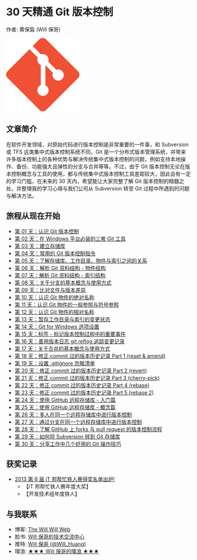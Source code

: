 # 30 天精通 Git 版本控制

作者: 黄保翕 (Will 保哥)

![Git](./figures/README/01.png)

## 文章简介

在软件开发领域，对原始代码进行版本控制是非常重要的一件事，和 Subversion 或 TFS 这类集中式版本控制系统不同，Git 是一个分布式版本管理系统，并带来许多版本控制上的各种优势与解决传统集中式版本控制的问题，例如支持本地操作、备份、功能强大且弹性的分支与合并等等。不过，由于 Git 版本控制无论在版本控制概念与工具的使用，都与传统集中式版本控制工具差距较大，因此会有一定的学习门槛，在未来的 30 天内，希望能让大家完整了解 Git 版本控制的精髓之处，并整理我的学习心得与我们公司从 Subversion 转至 Git 过程中所遇到的问题与解决方法。

## 旅程从现在开始

* [第 01 天：认识 Git 版本控制](01.md)
* [第 02 天：在 Windows 平台必装的三套 Git 工具](02.md)
* [第 03 天：建立存储库](03.md)
* [第 04 天：常用的 Git 版本控制指令](04.md)
* [第 05 天：了解存储库、工作目录、物件与索引之间的关系](05.md)
* [第 06 天：解析 Git 资料结构 - 物件结构](06.md)
* [第 07 天：解析 Git 资料结构 - 索引结构](07.md)
* [第 08 天：关于分支的基本概念与使用方式](08.md)
* [第 09 天：比对文件与版本差异](09.md)
* [第 10 天：认识 Git 物件的绝对名称](10.md)
* [第 11 天：认识 Git 物件的一般参照与符号参照](11.md)
* [第 12 天：认识 Git 物件的相对名称](12.md)
* [第 13 天：暂存工作目录与索引的变更状态](13.md)
* [第 14 天：Git for Windows 选项设置](14.md)
* [第 15 天：标签 - 标记版本控制过程中的重要事件](15.md)
* [第 16 天：善用版本日志 git reflog 追踪变更记录](16.md)
* [第 17 天：关于合并的基本概念与使用方式](17.md)
* [第 18 天：修正 commit 过的版本历史记录 Part 1 (reset & amend)](18.md)
* [第 19 天：设置 .gitignore 忽略清单](19.md)
* [第 20 天：修正 commit 过的版本历史记录 Part 2 (revert)](20.md)
* [第 21 天：修正 commit 过的版本历史记录 Part 3 (cherry-pick)](21.md)
* [第 22 天：修正 commit 过的版本历史记录 Part 4 (rebase)](22.md)
* [第 23 天：修正 commit 过的版本历史记录 Part 5 (rebase 2)](23.md)
* [第 24 天：使用 GitHub 远程存储库 - 入门篇](24.md)
* [第 25 天：使用 GitHub 远程存储库 - 概念篇](25.md)
* [第 26 天：多人在同一个远程存储库中进行版本控制](26.md)
* [第 27 天：通过分支在同一个远程存储库中进行版本控制](27.md)
* [第 28 天：了解 GitHub 上 forks 与 pull request 的版本控制流程](28.md)
* [第 29 天：如何将 Subversion 转到 Git 存储库](29.md)
* [第 30 天：分享工作中几个好用的 Git 操作技巧](30.md)

## 获奖记录

* [2013 第 6 届 iT 邦帮忙铁人赛得奖名单出炉!](https://ithelp.ithome.com.tw/articles/10142953)
  * 【iT 邦帮忙铁人赛年度大奖】
  * 【开发技术组年度铁人】

## 与我联系

* 博客: [The Will Will Web](https://blog.miniasp.com/)
* 脸书: [Will 保哥的技术交流中心](https://www.facebook.com/will.fans)
* 推特: [Will 保哥 (@Will_Huang)](https://twitter.com/Will_Huang)
* 噗浪: [★★★ Will 保哥的噗浪 ★★★](https://www.plurk.com/willh/invite)
